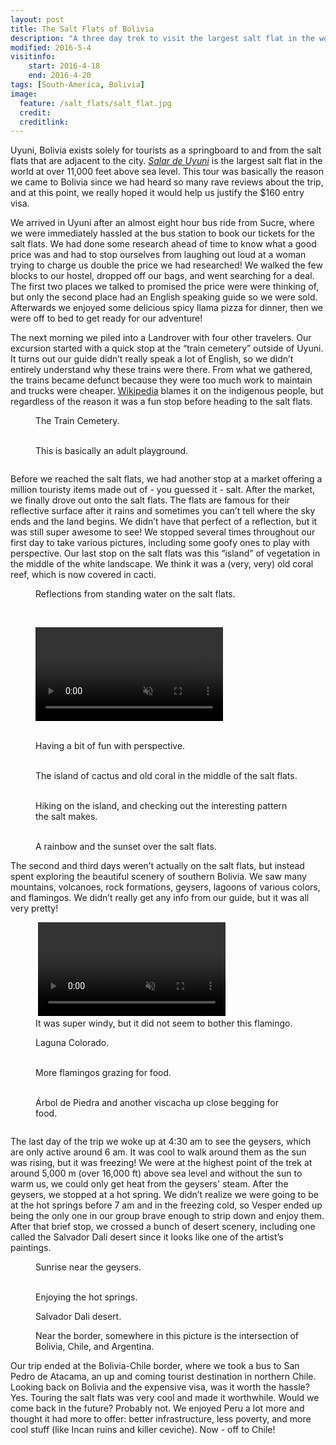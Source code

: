 ```yaml
---
layout: post
title: The Salt Flats of Bolivia
description: "A three day trek to visit the largest salt flat in the world."
modified: 2016-5-4
visitinfo:
    start: 2016-4-18
    end: 2016-4-20
tags: [South-America, Bolivia]
image:
  feature: /salt_flats/salt_flat.jpg
  credit: 
  creditlink:
---
```


Uyuni, Bolivia exists solely for tourists as a springboard to and from the salt flats that are adjacent to the city. [*Salar de Uyuni*](https://en.wikipedia.org/wiki/Salar_de_Uyuni) is the largest salt flat in the world at over 11,000 feet above sea level. This tour was basically the reason we came to Bolivia since we had heard so many rave reviews about the trip, and at this point, we really hoped it would help us justify the $160 entry visa.

We arrived in Uyuni after an almost eight hour bus ride from Sucre, where we were immediately hassled at the bus station to book our tickets for the salt flats. We had done some research ahead of time to know what a good price was and had to stop ourselves from laughing out loud at a woman trying to charge us double the price we had researched! We walked the few blocks to our hostel, dropped off our bags, and went searching for a deal. The first two places we talked to promised the price were were thinking of, but only the second place had an English speaking guide so we were sold. Afterwards we enjoyed some delicious spicy llama pizza for dinner, then we were off to bed to get ready for our adventure!

The next morning we piled into a Landrover with four other travelers. Our excursion started with a quick stop at the “train cemetery” outside of Uyuni. It turns out our guide didn’t really speak a lot of English, so we didn’t entirely understand why these trains were there. From what we gathered, the trains became defunct because they were too much work to maintain and trucks were cheaper. [Wikipedia](https://en.wikipedia.org/wiki/Salar_de_Uyuni#Train_cemetery) blames it on the indigenous people, but regardless of the reason it was a fun stop before heading to the salt flats.
<figure>
    <a href="/images/salt_flats/train_graveyard_selfi.jpg"><img src="/images/salt_flats/train_graveyard_selfi.jpg" alt=""></a>
    <figcaption>The Train Cemetery.</figcaption>
</figure>
<figure class="half">
    <a href="/images/salt_flats/train.jpg"><img src="/images/salt_flats/train.jpg" alt=""></a>
    <a href="/images/salt_flats/train_ring.jpg"><img src="/images/salt_flats/train_ring.jpg" alt=""></a>
    <figcaption>This is basically an adult playground.</figcaption>
</figure>
<figure>
    <a href="/images/salt_flats/train_graveyard.jpg"><img src="/images/salt_flats/train_graveyard.jpg" alt=""></a>
</figure>

Before we reached the salt flats, we had another stop at a market offering a million touristy items made out of - you guessed it - salt. After the market, we finally drove out onto the salt flats. The flats are famous for their reflective surface after it rains and sometimes you can’t tell where the sky ends and the land begins. We didn’t have that perfect of a reflection, but it was still super awesome to see! We stopped several times throughout our first day to take various pictures, including some goofy ones to play with perspective. Our last stop on the salt flats was this “island” of vegetation in the middle of the white landscape. We think it was a (very, very) old coral reef, which is now covered in cacti. 
<figure>
    <a href="/images/salt_flats/salt_flat_reflection.jpg"><img src="/images/salt_flats/salt_flat_reflection.jpg" alt=""></a>
    <figcaption>Reflections from standing water on the salt flats.</figcaption>
</figure>
<figure class="half">
    <a href="/images/salt_flats/laura_jump.jpg"><img src="/images/salt_flats/laura_jump.jpg" alt=""></a>
    <a href="/images/salt_flats/salt_flat_reflection3.jpg"><img src="/images/salt_flats/salt_flat_reflection3.jpg" alt=""></a>
</figure>
<figure>
    <video autoplay loop preload="auto" muted>
        <source src="/images/salt_flats/fun_on_salt_flats2.mp4" type="video/mp4">
    </video>
</figure>
<figure class="half">
    <a href="/images/salt_flats/crush.jpg"><img src="/images/salt_flats/crush.jpg" alt=""></a>
    <a href="/images/salt_flats/lift2.jpg"><img src="/images/salt_flats/lift2.jpg" alt=""></a>
    <a href="/images/salt_flats/lift.jpg"><img src="/images/salt_flats/lift.jpg" alt=""></a>
    <a href="/images/salt_flats/sitting_on_salt.jpg"><img src="/images/salt_flats/sitting_on_salt.jpg" alt=""></a>
    <figcaption>Having a bit of fun with perspective.</figcaption>
</figure>
<figure>
    <a href="/images/salt_flats/flags.jpg"><img src="/images/salt_flats/flags.jpg" alt=""></a>
    <a href="/images/salt_flats/cactus_island3.jpg"><img src="/images/salt_flats/cactus_island3.jpg" alt=""></a>
    <figcaption>The island of cactus and old coral in the middle of the salt flats.</figcaption>
</figure>
<figure class="half">
    <a href="/images/salt_flats/cactus_island.jpg"><img src="/images/salt_flats/cactus_island.jpg" alt=""></a>
    <a href="/images/salt_flats/salt_pattern.jpg"><img src="/images/salt_flats/salt_pattern.jpg" alt=""></a>
    <figcaption>Hiking on the island, and checking out the interesting pattern the salt makes.</figcaption>
</figure>
<figure>
    <a href="/images/salt_flats/salt_flat_rainbow2.jpg"><img src="/images/salt_flats/salt_flat_rainbow2.jpg" alt=""></a>
    <a href="/images/salt_flats/salt_flat_sunset.jpg"><img src="/images/salt_flats/salt_flat_sunset.jpg" alt=""></a>
    <figcaption>A rainbow and the sunset over the salt flats.</figcaption>
</figure>

The second and third days weren’t actually on the salt flats, but instead spent exploring the beautiful scenery of southern Bolivia. We saw many mountains, volcanoes, rock formations, geysers, lagoons of various colors, and flamingos. We didn’t really get any info from our guide, but it was all very pretty!
<figure class="half">
    <a href="/images/salt_flats/wind.gif"><img src="/images/salt_flats/wind.gif" alt=""></a>
    <video autoplay loop preload="auto" muted>
        <source src="/images/salt_flats/walking_flamingo.mp4" type="video/mp4">
    </video>
    <figcaption>It was super windy, but it did not seem to bother this flamingo.</figcaption>
</figure>
<figure>
    <a href="/images/salt_flats/laguna_colorado3.jpg"><img src="/images/salt_flats/laguna_colorado3.jpg" alt=""></a>
    <figcaption>Laguna Colorado.</figcaption>
</figure>
<figure class="half">
    <a href="/images/salt_flats/flamingos3.jpg"><img src="/images/salt_flats/flamingos3.jpg" alt=""></a>
    <a href="/images/salt_flats/flamingos.jpg"><img src="/images/salt_flats/flamingos.jpg" alt=""></a>
    <figcaption>More flamingos grazing for food.</figcaption>
</figure>
<figure class="half">
    <a href="/images/salt_flats/tree_pose.jpg"><img src="/images/salt_flats/tree_pose.jpg" alt=""></a>
    <a href="/images/salt_flats/viscacha.jpg"><img src="/images/salt_flats/viscacha.jpg" alt=""></a>
    <figcaption>Árbol de Piedra and another viscacha up close begging for food.</figcaption>
</figure>
<figure>
    <a href="/images/salt_flats/volcano_pose.jpg"><img src="/images/salt_flats/volcano_pose.jpg" alt=""></a>
</figure>

The last day of the trip we woke up at 4:30 am to see the geysers, which are only active around 6 am. It was cool to walk around them as the sun was rising, but it was freezing! We were at the highest point of the trek at around 5,000 m (over 16,000 ft) above sea level and without the sun to warm us, we could only get heat from the geysers' steam. After the geysers, we stopped at a hot spring. We didn’t realize we were going to be at the hot springs before 7 am and in the freezing cold, so Vesper ended up being the only one in our group brave enough to strip down and enjoy them. After that brief stop, we crossed a bunch of desert scenery, including one called the Salvador Dali desert since it looks like one of the artist’s paintings. 
<figure>
    <a href="/images/salt_flats/steam_sunrise.jpg"><img src="/images/salt_flats/steam_sunrise.jpg" alt=""></a>
    <figcaption>Sunrise near the geysers.</figcaption>
</figure>
<figure class="half">
    <a href="/images/salt_flats/steam.jpg"><img src="/images/salt_flats/steam.jpg" alt=""></a>
    <a href="/images/salt_flats/hot_spring.jpg"><img src="/images/salt_flats/hot_spring.jpg" alt=""></a>
    <figcaption>Enjoying the hot springs.</figcaption>
</figure>
<figure>
    <a href="/images/salt_flats/salvador_dali_desert.jpg"><img src="/images/salt_flats/salvador_dali_desert.jpg" alt=""></a>
    <figcaption>Salvador Dali desert.</figcaption>
</figure>
<figure>
    <a href="/images/salt_flats/laguna_verde2.jpg"><img src="/images/salt_flats/laguna_verde2.jpg" alt=""></a>
    <figcaption>Near the border, somewhere in this picture is the intersection of Bolivia, Chile, and Argentina.</figcaption>
</figure>

Our trip ended at the Bolivia-Chile border, where we took a bus to San Pedro de Atacama, an up and coming tourist destination in northern Chile. Looking back on Bolivia and the expensive visa, was it worth the hassle? Yes. Touring the salt flats was very cool and made it worthwhile. Would we come back in the future? Probably not. We enjoyed Peru a lot more and thought it had more to offer: better infrastructure, less poverty, and more cool stuff (like Incan ruins and killer ceviche). Now - off to Chile!

